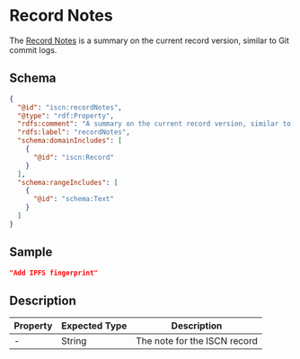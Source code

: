 # Record Notes

The [Record Notes](#) is a summary on the current record version, similar to Git commit logs.

## Schema

```json
{
  "@id": "iscn:recordNotes",
  "@type": "rdf:Property",
  "rdfs:comment": "A summary on the current record version, similar to Git commit logs.",
  "rdfs:label": "recordNotes",
  "schema:domainIncludes": [
    {
      "@id": "iscn:Record"
    }
  ],
  "schema:rangeIncludes": [
    {
      "@id": "schema:Text"
    }
  ]
}
```

## Sample

```json
"Add IPFS fingerprint"
```

## Description

| Property | Expected Type | Description                  |
| -------- | ------------- | ---------------------------- |
| -        | String        | The note for the ISCN record |
